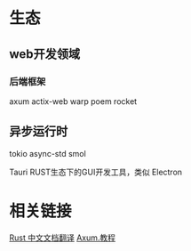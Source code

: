 

# 生态
## web开发领域
### 后端框架
axum
actix-web
warp
poem
rocket
## 异步运行时
tokio
async-std
smol

Tauri RUST生态下的GUI开发工具，类似 Electron

# 相关链接
[Rust 中文文档翻译](https://rustwiki.org/zh-CN/)
[Axum.教程](https://programatik29.github.io/axum-tutorial/#/)